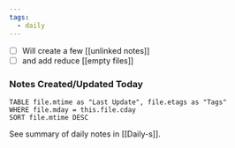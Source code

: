 ```yaml
---
tags:
  - daily
---
```


- [ ] Will create a few [[unlinked notes]]
- [ ] and add reduce [[empty files]]

### Notes Created/Updated Today
```dataview
TABLE file.mtime as "Last Update", file.etags as "Tags"
WHERE file.mday = this.file.cday
SORT file.mtime DESC
```

See summary of daily notes in [[Daily-s]].